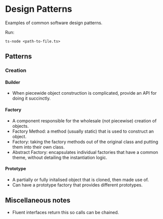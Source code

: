 # Design Patterns

Examples of common software design patterns.

Run:

```
ts-node <path-to-file.ts>
```

## Patterns

### Creation

#### Builder

-   When piecewide object construction is complicated, provide an API for doing it succinctly.

#### Factory

-   A component responsible for the wholesale (not piecewise) creation of objects.
-   Factory Method: a method (usually static) that is used to construct an object.
-   Factory: taking the factory methods out of the original class and putting them into their own class.
-   Abstract Factory: encapsulates individual factories that have a common theme, without detailing the instantiation logic.

#### Prototype

-   A partially or fully initalised object that is cloned, then made use of.
-   Can have a prototype factory that provides different prototypes.

## Miscellaneous notes

-   Fluent interfaces return this so calls can be chained.
